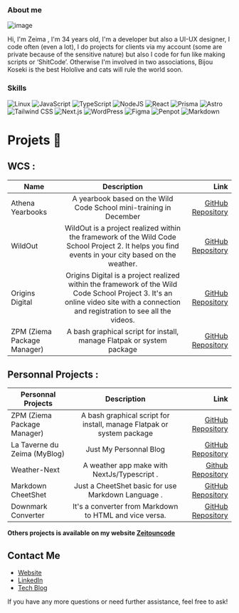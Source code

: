 ### About me 
![image](https://github.com/user-attachments/assets/30ad6ecc-67f9-4ce3-b4a1-3d41d2d15d0b)

Hi, I'm Zeima , I'm 34 years old, I'm a developer but also a UI-UX designer, I code often (even a lot), I do projects for clients via my account (some are private because of the sensitive nature) but also I code for fun like making scripts or ‘ShitCode’. Otherwise I'm involved in two associations, Bijou Koseki is the best Hololive and cats will rule the world soon. 


### Skills
![Linux](https://img.shields.io/badge/linux-%23323330.svg?style=for-the-badge&logo=linux&logoColor=%FFFFF)
![JavaScript](https://img.shields.io/badge/javascript-%23323330.svg?style=for-the-badge&logo=javascript&logoColor=%23F7DF1E)
![TypeScript](https://img.shields.io/badge/typescript-%23323330.svg?style=for-the-badge&logo=typescript&logoColor=blue)
![NodeJS](https://img.shields.io/badge/node.js-6DA55F?style=for-the-badge&logo=node.js&logoColor=white)
![React](https://img.shields.io/badge/react-%2320232a.svg?style=for-the-badge&logo=react&logoColor=%2361DAFB)
![Prisma](https://img.shields.io/badge/prisma-%2320232a.svg?style=for-the-badge&logo=prisma&logoColor=%2361DAFB)
![Astro](https://img.shields.io/badge/astro-%2320232a.svg?style=for-the-badge&logo=astro&logoColor=purple)
![Tailwind CSS](https://img.shields.io/badge/tailwindcss-%2338B2AC.svg?style=for-the-badge&logo=tailwind-css&logoColor=white)
![Next.js](https://img.shields.io/badge/next.js-%2320232a.svg?style=for-the-badge&logo=next.js&logoColor=white)
![WordPress](https://img.shields.io/badge/WordPress-%23117AC9.svg?style=for-the-badge&logo=WordPress&logoColor=white)
![Figma](https://img.shields.io/badge/figma-%23F24E1E.svg?style=for-the-badge&logo=figma&logoColor=white)
![Penpot](https://img.shields.io/badge/penpot-%23F24E1E.svg?style=for-the-badge&logo=penpot&logoColor=white)
![Markdown](https://img.shields.io/badge/markdown-%23000000.svg?style=for-the-badge&logo=markdown&logoColor=white)

# Projets 🔭

## WCS : 

|  Name   |      Description      |  Link |
|----------|:-------------:|------:|
| Athena Yearbooks|  A yearbook based on the Wild Code School mini-training in December | [GitHub Repository](https://github.com/zeitounmax/athena) |
| WildOut | WildOut is a project realized within the framework of the Wild Code School Project 2. It helps you find events in your city based on the weather. |[GitHub Repository](https://github.com/zeitounmax/WildOut)|
| Origins Digital | Origins Digital is a project realized within the framework of the Wild Code School Project 3. It's an online video site with a connection and registration to see all the videos. |[GitHub Repository](https://github.com/zeitounmax/Project3-Origins-Digital)  |
|ZPM (Ziema Package Manager)| A bash graphical script for install, manage Flatpak or system package|[GitHub Repository](https://github.com/zeitounmax/zpm-flatpak) |


## Personnal Projects :  
|  Personnal Projects   |      Description      |  Link |
|----------|:-------------:|------:|
|ZPM (Ziema Package Manager)| A bash graphical script for install, manage Flatpak or system package|[GitHub Repository](https://github.com/zeitounmax/zpm-flatpak) |
| La Taverne du Zeima (MyBlog) |  Just My Personnal Blog | [GitHub Repository](https://github.com/zeitounmax/my-blog) |
| Weather-Next| A weather app make with NextJs/Typescript . |[Github Repository](https://github.com/zeitounmax/weather-Next)
| Markdown CheetShet | Just a CheetShet basic for use Markdown Language . |[GitHub Repository](https://github.com/zeitounmax/Markdown-Cheetshet-)
| Downmark Converter | It's a converter from Markdown to HTML and vice versa. |[GitHub Repository](https://github.com/zeitounmax/Downmark-Converter)


**Others projects is available on my website [Zeitouncode](https://www.zeitouncode.fr)**



## Contact Me

- [Website](https://zeitouncode.vercel.app/)
- [LinkedIn](https://www.linkedin.com/in/maximilienthiry/)
- [Tech Blog](https://zeitouncode-blog.vercel.app/)

If you have any more questions or need further assistance, feel free to ask!
